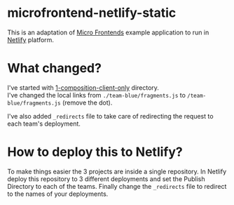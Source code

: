 # microfrontend-netlify-static

This is an adaptation of [Micro Frontends](https://github.com/neuland/micro-frontends) example application to run in [Netlify](https://netlify.com) platform.

# What changed?

I've started with [1-composition-client-only](https://github.com/neuland/micro-frontends/tree/master/1-composition-client-only) directory.  
I've changed the local links from `./team-blue/fragments.js` to `/team-blue/fragments.js` (remove the dot).

I've also added `_redirects` file to take care of redirecting the request to each team's deployment.

# How to deploy this to Netlify?

To make things easier the 3 projects are inside a single repository. In Netlify deploy this repository to 3 different deployments and set the Publish Directory to each of the teams. Finally change the `_redirects` file to redirect to the names of your deployments.
